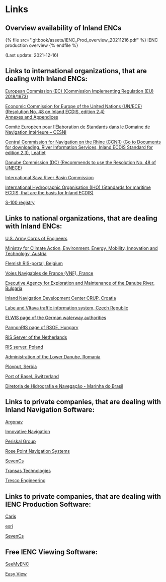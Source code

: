 # Links

## **Overview availability of Inland ENCs**

{% file src=".gitbook/assets/IENC_Prod_overview_20211216.pdf" %}
IENC production overview
{% endfile %}

(Last update: 2021-12-16)

## **Links to international organizations, that are dealing with Inland ENCs:**

[European Commission (EC) (Commission Implementing Regulation (EU) 2018/1973)](https://eur-lex.europa.eu/legal-content/EN/TXT/?qid=1545226716926\&uri=CELEX:32018R1973)

[Economic Commission for Europe of the United Nations (UN/ECE) (Resolution No. 48 on Inland ECDIS, edition 2.4)](http://www.unece.org/fileadmin/DAM/trans/doc/2016/sc3wp3/ECE-TRANS-SC3-156-Rev3e.pdf)\
[Annexes and Appendices](http://www.unece.org/fileadmin/DAM/trans/doc/finaldocs/sc3/Resolution\_48\_appendices\_for\_rev3.zip)

[Comité Européen pour l’Élaboration de Standards dans le Domaine de Navigation Intérieure – CESNI](https://ris.cesni.eu)

[Central Commission for Navigation on the Rhine (CCNR) (Go to Documents for downloading, River Information Services, Inland ECDIS Standard for edition 2.3)](http://ccr-zkr.org/files/documents/ris/ies23\_e.pdf), [Leaflet](http://ccr-zkr.org/files/documents/ris/leafecdis2011\_e.pdf)

[Danube Commission (DC) (Recommends to use the Resolution No. 48 of UNECE)](http://www.danubecommission.org)

[International Sava River Basin Commission](http://www.savacommission.org)

[International Hydrographic Organisation (IHO) (Standards for maritime ECDIS, that are the basis for Inland ECDIS)](http://www.iho.int)

[S-100 registry](http://registry.iho.int)

## **Links to national organizations, that are dealing with Inland ENCs:**

[U.S. Army Corps of Engineers](https://ienccloud.us)

[Ministry for Climate Action, Environment, Energy, Mobility, Innovation and Technology, Austria](https://www.bmk.gv.at)

[Flemish RIS-portal, Belgium](https://www.visuris.be/Vaarkaarten)

[Voies Navigables de France (VNF), France](http://www.vnf.fr/ecdis/ecdis.html)

[Executive Agency for Exploration and Maintenance of the Danube River, Bulgaria](http://www.appd-bg.org)

[Inland Navigation Development Center CRUP, Croatia](http://www.crup.hr/index.php?page=encdownload)

[Labe and Vltava traffic information system, Czech Republic](https://geoportal.plavebniurad.cz/web/NavigationMap/InlandECDIS\_en)

[ELWIS page of the German waterway authorities](https://www.elwis.de/DE/Service/Inland-ENC-der-WSV/Inland-ENC-der-WSV-node.html)

[PannonRIS page of RSOE, Hungary](http://www.pannonris.hu)

[RIS Server of the Netherlands](https://vaarweginformatie.nl/frp/main/#/page/infra\_enc)

[RIS server, Poland](http://szczecin.uzs.gov.pl/itc3l\_pobierz\_mapy.htm)

[Administration of the Lower Danube, Romania](http://afdj.ro/en/content/inland-enc)

[Plovput, Serbia](http://www.plovput.rs)

[Port of Basel, Switzerland](http://www.portofbasel.ch/index.php?sprache=d\&nav=15)

[Diretoria de Hidrografia e Navegação - Marinha do Brasil](http://www.dhn.mar.mil.br)

## **Links to private companies, that are dealing with Inland Navigation Software:**

[Argonav](https://www.radarpilot.de)

[Innovative Navigation](https://www.innovative-navigation.de)

[Periskal Group](http://www.periskal.com)

[Rose Point Navigation Systems](http://rosepointecs.com)

[SevenCs](https://www.sevencs.com)

[Transas Technologies](http://www.transas.com/products/vts/vessel-traffic-management-solutions/monitor\_harbour/river\_information\_system/)

[Tresco Engineering](https://www.tresco.eu)

## **Links to private companies, that are dealing with IENC Production Software:**

[Caris](http://www.caris.com)

[esri](http://www.esri.com/software/arcgis/extensions/maritime/charting)

[SevenCs](https://www.sevencs.com/products/enc-production-tools/)

## **Free IENC Viewing Software:**

[SeeMyENC](https://www.sevencs.com/products/software-downloads/)

[Easy View](http://www.teledynecaris.com/en/products/easy-view/)
